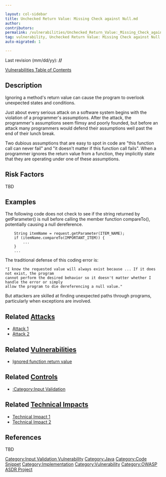 ```yaml
---

layout: col-sidebar
title: Unchecked Return Value: Missing Check against Null.md
author: 
contributors: 
permalink: /vulnerabilities/Unchecked_Return_Value:_Missing_Check_against_Null
tag: vulnerability, Unchecked Return Value: Missing Check against Null.md
auto-migrated: 1

---
```


Last revision (mm/dd/yy): **//**

[Vulnerabilities Table of Contents](ASDR_TOC_Vulnerabilities "wikilink")

## Description

Ignoring a method's return value can cause the program to overlook
unexpected states and conditions.

Just about every serious attack on a software system begins with the
violation of a programmer's assumptions. After the attack, the
programmer's assumptions seem flimsy and poorly founded, but before an
attack many programmers would defend their assumptions well past the end
of their lunch break.

Two dubious assumptions that are easy to spot in code are "this function
call can never fail" and "it doesn't matter if this function call
fails". When a programmer ignores the return value from a function, they
implicitly state that they are operating under one of these assumptions.

## Risk Factors

TBD

## Examples

The following code does not check to see if the string returned by
getParameter() is null before calling the member function compareTo(),
potentially causing a null dereference.

```
    String itemName = request.getParameter(ITEM_NAME);
    if (itemName.compareTo(IMPORTANT_ITEM)) {
        ...
    }
    ...
```

The traditional defense of this coding error is:

    "I know the requested value will always exist because ... If it does not exist, the program
    cannot perform the desired behavior so it doesn't matter whether I handle the error or simply
    allow the program to die dereferencing a null value."

But attackers are skilled at finding unexpected paths through programs,
particularly when exceptions are involved.

## Related [Attacks](Attacks "wikilink")

  - [Attack 1](Attack_1 "wikilink")
  - [Attack 2](Attack_2 "wikilink")

## Related [Vulnerabilities](Vulnerabilities "wikilink")

  - [Ignored function return
    value](Ignored_function_return_value "wikilink")

## Related [Controls](Controls "wikilink")

  - [:Category:Input Validation](:Category:Input_Validation "wikilink")

## Related [Technical Impacts](Technical_Impacts "wikilink")

  - [Technical Impact 1](Technical_Impact_1 "wikilink")
  - [Technical Impact 2](Technical_Impact_2 "wikilink")

## References

TBD

[Category:Input Validation
Vulnerability](Category:Input_Validation_Vulnerability "wikilink")
[Category:Java](Category:Java "wikilink") [Category:Code
Snippet](Category:Code_Snippet "wikilink")
[Category:Implementation](Category:Implementation "wikilink")
[Category:Vulnerability](Category:Vulnerability "wikilink")
[Category:OWASP ASDR Project](Category:OWASP_ASDR_Project "wikilink")
